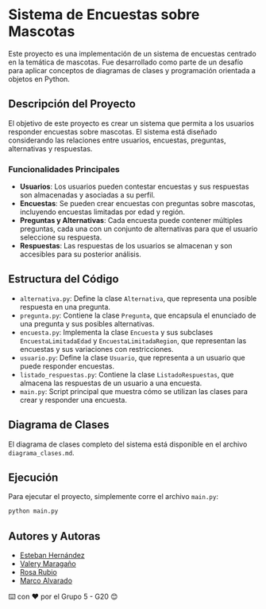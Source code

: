 # Sistema de Encuestas sobre Mascotas

Este proyecto es una implementación de un sistema de encuestas centrado en la temática de mascotas. Fue desarrollado como parte de un desafío para aplicar conceptos de diagramas de clases y programación orientada a objetos en Python.

## Descripción del Proyecto

El objetivo de este proyecto es crear un sistema que permita a los usuarios responder encuestas sobre mascotas. El sistema está diseñado considerando las relaciones entre usuarios, encuestas, preguntas, alternativas y respuestas. 

### Funcionalidades Principales

- **Usuarios**: Los usuarios pueden contestar encuestas y sus respuestas son almacenadas y asociadas a su perfil.
- **Encuestas**: Se pueden crear encuestas con preguntas sobre mascotas, incluyendo encuestas limitadas por edad y región.
- **Preguntas y Alternativas**: Cada encuesta puede contener múltiples preguntas, cada una con un conjunto de alternativas para que el usuario seleccione su respuesta.
- **Respuestas**: Las respuestas de los usuarios se almacenan y son accesibles para su posterior análisis.

## Estructura del Código

- `alternativa.py`: Define la clase `Alternativa`, que representa una posible respuesta en una pregunta.
- `pregunta.py`: Contiene la clase `Pregunta`, que encapsula el enunciado de una pregunta y sus posibles alternativas.
- `encuesta.py`: Implementa la clase `Encuesta` y sus subclases `EncuestaLimitadaEdad` y `EncuestaLimitadaRegion`, que representan las encuestas y sus variaciones con restricciones.
- `usuario.py`: Define la clase `Usuario`, que representa a un usuario que puede responder encuestas.
- `listado_respuestas.py`: Contiene la clase `ListadoRespuestas`, que almacena las respuestas de un usuario a una encuesta.
- `main.py`: Script principal que muestra cómo se utilizan las clases para crear y responder una encuesta.

## Diagrama de Clases

El diagrama de clases completo del sistema está disponible en el archivo `diagrama_clases.md`.

## Ejecución

Para ejecutar el proyecto, simplemente corre el archivo `main.py`:

```bash
python main.py
```


## Autores y Autoras

- [Esteban Hernández](https://github.com/stivhc)
- [Valery Maragaño](https://github.com/Valyxp)
- [Rosa Rubio](https://github.com/PaulinaRubioP)
- [Marco Alvarado](https://github.com/7pixel-cl)


⌨️ con ❤️ por el Grupo 5 - G20 😊
